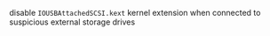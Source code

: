 disable `IOUSBAttachedSCSI.kext` kernel extension when connected to suspicious external storage drives
